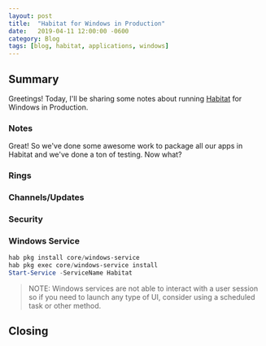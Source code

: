 ```yaml
---
layout: post
title:  "Habitat for Windows in Production"
date:   2019-04-11 12:00:00 -0600
category: Blog
tags: [blog, habitat, applications, windows]
---
```

## Summary

Greetings! Today, I'll be sharing some notes about running [Habitat](https://www.habitat.sh) for Windows in Production.

### Notes

Great! So we've done some awesome work to package all our apps in Habitat and we've done a ton of testing. Now what?

### Rings

### Channels/Updates

### Security

### Windows Service

``` PowerShell
hab pkg install core/windows-service
hab pkg exec core/windows-service install
Start-Service -ServiceName Habitat
```

> NOTE: Windows services are not able to interact with a user session so if you need to launch any type of UI, consider using a scheduled task or other method.

## Closing